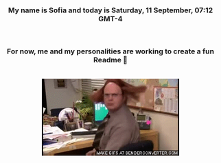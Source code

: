 


<div align="center">
<h3 >My name is Sofia and today is Saturday, 11 September, 07:12 GMT-4</h3><br>
<h3 >For now, me and my personalities are working to create a fun Readme 👋
</h3><br>
<img src='img/dwight.gif' alt='working...'/>
</div>
